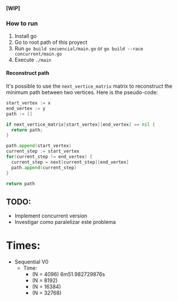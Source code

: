 #### \[WIP\]

### How to run
1. Install go
2. Go to root path of this proyect
3. Run `go build secuencial/main.go` or `go build --race concurrent/main.go`
4. Execute `./main`


#### Reconstruct path
It's possible to use the `next_vertice_matrix` matrix to reconstruct the minimum path between two vertices.
Here is the pseudo-code:
```go
start_vertex := x
end_vertex := y
path := []

if next_vertice_matrix[start_vertex][end_vertex] == nil {
  return path;
}

path.append(start_vertex)
current_step := start_vertex
for(current_step != end_vertex) {
  current_step = next[current_step][end_vertex]
  path.append(current_step)
}

return path
```

## TODO:

* Implement concurrent version
* Investigar como paralelizar este problema

# Times:

* Sequential V0
  * Time:
    * (N = 4096) 6m51.982729876s
    * (N = 8192)
    * (N = 16384)
    * (N = 32768)